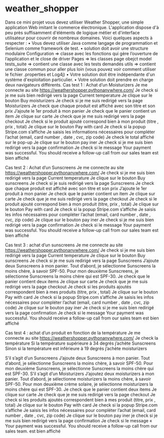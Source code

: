 # weather_shopper


Dans ce mini projet vous devez utiliser Weather Shopper, une simple application Web imitant le commerce électronique.
L'application dispose d'à peu près suffisamment d'éléments de logique métier et d'interface utilisateur pour couvrir de nombreux domaines.
Voici quelques aspects à respecter :
• Vous devez utiliser Java comme langage de programmation et Selenium comme framework de test.
• solution doit avoir une structure modulaire
Configuration => classe avec les fonctions qui gère l’ouverture de l’application et le close de driver
 Pages => les classes page obejct model
tests_suite => contient une classe avec les tests demandés
 utils => contient une classe commun
pour aller plus loin (vous pouvez voir comment utiliser le fichier .properties et Log4j)
• Votre solution doit être indépendante d'un système d'exploitation particulier.
• Votre solution doit prendre en charge deux navigateurs différents.
Cas test 1 : Achat d’un Moisturizers
Je me connecte au site https://weathershopper.pythonanywhere.com/
Je check si je me suis bien redirigé vers la page Current temperature
Je clique sur le bouton Buy moisturizers
Je check si je me suis redirigé vers la page Moisturizers
Je check que chaque produit est affiché avec son titre et son prix
J’ajoute le 1er produit à mon panier
Je check que le panier contient un item
Je clique sur carte
Je check que je me suis redirigé vers la page checkout
Je check si le produit ajouté correspond bien à mon produit (titre , prix , total)
Je clique sur le bouton Pay with card
Je check si la popup Stripe.com s’affiche 
Je saisis les informations nécessaires pour compléter l’achat (email, card number , date , cvc, zip code)
Je check le total affiché sur le pop-up
Je clique sur le bouton pay iner
Je check si je me suis bien redirigé vers la page confirmation
Je check si le message Your payment was successful. You should receive a follow-up call from our sales team est bien affiché













Cas test 2 : Achat d’un Sunscreens
Je me connecte au site https://weathershopper.pythonanywhere.com/
Je check si je me suis bien redirigé vers la page Current temperature
Je clique sur le bouton Buy sunscreens
Je check si je suis redirigé vers la page Sunscreens
Je check que chaque produit est affiché avec son titre et son prix
J’ajoute le 1er produit à mon panier
Je check que le panier contient un item
Je clique sur carte
Je check que je me suis redirigé vers la page checkout
Je check si le produit ajouté correspond bien à mon produit (titre, prix , total)
Je clique sur le bouton Pay with card
Je check si la popup Stripe.com s’affiche 
Je saisis les infos nécessaires pour compléter l’achat (email, card number , date , cvc, zip code)
Je clique sur le bouton pay iner
Je check si je me suis bien redirigé vers la page confirmation
Je check si le message Your payment was successful. You should receive a follow-up call from our sales team est bien affiché













Cas test 3 : achat d’un sunscreens
Je me connecte au site https://weathershopper.pythonanywhere.com/
Je check si je me suis bien redirigé vers la page Current temperature
Je clique sur le bouton Buy sunscreens
Je check si je me suis redirigé vers la page Sunscreens
J’ajoute deux Sunscreens à mon panier. Tout d’abord, je sélectionne Sunscreens la moins chère, à savoir SPF-50. Pour mon deuxième Sunscreens, je sélectionne Sunscreens la moins chère qui est SPF-30. 
Je check que le panier contient deux items
Je clique sur carte
Je check que je me suis redirigé vers la page checkout
Je check si les produits ajoutés correspondent bien à mes produits (titre, prix , total)
Je clique sur le bouton Pay with card
Je check si la popup Stripe.com s’affiche 
Je saisis les infos nécessaires pour compléter l’achat (email, card number , date , cvc, zip code)
Je clique sur le bouton pay iner
Je check si je me suis bien redirigé vers la page confirmation
Je check si le message Your payment was successful. You should receive a follow-up call from our sales team est bien affiché












Cas test 4 : achat d’un produit en fonction de la température
Je me connecte au site https://weathershopper.pythonanywhere.com/
Je check la température 
Si la température supérieure à 34 degrés j’achète Sunscreens 
Sinon si la température est inférieure à 19 degrés j’achète moisturizers  

S’il s’agit d’un Sunscreens
J’ajoute deux Sunscreens à mon panier. Tout d’abord, je sélectionne Sunscreens la moins chère, à savoir SPF-50. Pour mon deuxième Sunscreens, je sélectionne Sunscreens la moins chère qui est SPF-30. 
S’il s’agit d’un Moisturizers
J’ajoutez deux moisturizers à mon panier. Tout d’abord, je sélectionne moisturizers la moins chère, à savoir SPF-50. Pour mon deuxième crème solaire, je sélectionne moisturizers la moins chère qui est SPF-30. 
Je check que le panier contient deux items
Je clique sur carte
Je check que je me suis redirigé vers la page checkout
Je check si les produits ajoutés correspondent bien à mes produit (titre, prix , total)
Je clique sur le bouton Pay with card
Je check si la popup Stripe.com s’affiche 
Je saisis les infos nécessaires pour compléter l’achat (email, card number , date , cvc, zip code)
Je clique sur le bouton pay iner
je check si je me suis bien redirigé vers la page confirmation
Je check si le message « Your payment was successful. You should receive a follow-up call from our sales team.  est bien affiché






